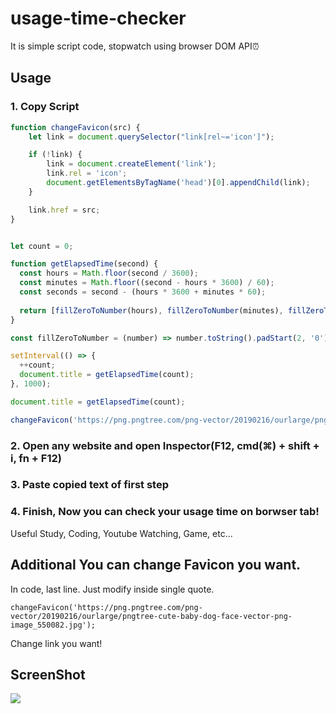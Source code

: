 # usage-time-checker
It is simple script code, stopwatch using browser DOM API⏰

## Usage

### 1. Copy Script

```js
function changeFavicon(src) {
    let link = document.querySelector("link[rel~='icon']");

    if (!link) {
        link = document.createElement('link');
        link.rel = 'icon';
        document.getElementsByTagName('head')[0].appendChild(link);
    }

    link.href = src;
}


let count = 0;

function getElapsedTime(second) {
  const hours = Math.floor(second / 3600);
  const minutes = Math.floor((second - hours * 3600) / 60);
  const seconds = second - (hours * 3600 + minutes * 60);
  
  return [fillZeroToNumber(hours), fillZeroToNumber(minutes), fillZeroToNumber(seconds)].join(':');
}

const fillZeroToNumber = (number) => number.toString().padStart(2, '0');

setInterval(() => {
  ++count;
  document.title = getElapsedTime(count);
}, 1000);

document.title = getElapsedTime(count);

changeFavicon('https://png.pngtree.com/png-vector/20190216/ourlarge/pngtree-cute-baby-dog-face-vector-png-image_550082.jpg');
```

### 2. Open any website and open Inspector(F12, cmd(⌘) + shift + i, fn + F12)

### 3. Paste copied text of first step

### 4. Finish, Now you can check your usage time on borwser tab!

Useful Study, Coding, Youtube Watching, Game, etc...

## Additional You can change Favicon you want.

In code, last line. Just modify inside single quote.

`changeFavicon('https://png.pngtree.com/png-vector/20190216/ourlarge/pngtree-cute-baby-dog-face-vector-png-image_550082.jpg');`

Change link you want!

## ScreenShot

![](https://user-images.githubusercontent.com/48552260/106499362-d81cb780-6503-11eb-8a31-974c8adfc8a2.png)
